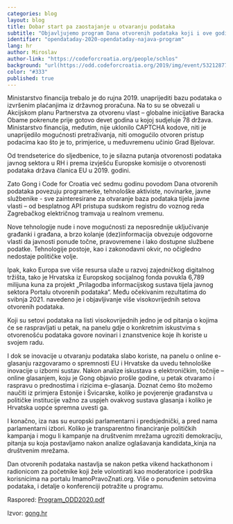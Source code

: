 ```yaml
---
categories: blog
layout: blog
title: Dobar start pa zaostajanje u otvaranju podataka
subtitle: "Objavljujemo program Dana otvorenih podataka koji i ove godine okupljaju entuzijaste i entuzijastkinje otvorenih podataka na konferenciji i vikend hackathonu od 6. do 8. ožujka u zagrebačkom HUB385"
identifier: "opendataday-2020-opendataday-najava-program"
lang: hr
author: Miroslav
author-link: "https://codeforcroatia.org/people/schlos"
background: "url(https://odd.codeforcroatia.org/2019/img/event/53212877_2268564933412518_5172178005014872064_o.jpg)"
color: "#333"
published: true
---
```


Ministarstvo financija trebalo je do rujna 2019. unaprijediti bazu podataka o izvršenim plaćanjima iz državnog proračuna. Na to su se obvezali u Akcijskom planu Partnerstva za otvorenu vlast – globalne inicijative Baracka Obame pokrenute prije gotovo devet godina u kojoj sudjeluje 78 država. Ministarstvo financija, međutim, nije uklonilo CAPTCHA kodove, niti je unaprijedilo mogućnosti pretraživanja, niti omogućilo otvoren pristup podacima kao što je to, primjerice, u međuvremenu  učinio Grad Bjelovar.

Od trendseterice do sljedbenice, to je silazna putanja otvorenosti podataka javnog sektora u RH i prema izvješću Europske komisije o otvorenosti podataka država članica EU u 2019. godini.

Zato Gong i Code for Croatia već sedmu godinu povodom Dana otvorenih podataka povezuju programerke, tehnološke aktiviste, novinarke, javne službenike - sve zainteresirane za otvaranje baza podataka tijela javne vlasti – od besplatnog API pristupa sudskom registru do voznog reda Zagrebačkog električnog tramvaja u realnom vremenu.

Nove tehnologije nude i nove mogućnosti za neposrednije uključivanje građanki i građana, a brzo kolanje (dez)informacija obvezuje odgovorne vlasti da javnosti ponude točne, pravovremene i lako dostupne službene podatke. Tehnologije postoje, kao i zakonodavni okvir, no očigledno nedostaje političke volje.

Ipak, kako Europa sve više resursa ulaže u razvoj zajedničkog digitalnog tržišta, tako je Hrvatska iz Europskog socijalnog fonda povukla 6,789 milijuna kuna za projekt „Prilagodba informacijskog sustava tijela javnog sektora Portalu otvorenih podataka“. Među očekivanim rezultatima do svibnja 2021. navedeno je i objavljivanje više visokovrijednih setova otvorenih podataka.

Koji su setovi podataka na listi visokovrijednih jedno je od pitanja o kojima će se raspravljati u petak, na panelu gdje o konkretnim iskustvima s otvorenošću podataka govore novinari i znanstvenice koje ih koriste u svojem radu.

I dok se inovacije u otvaranju podataka slabo koriste, na panelu o online e-glasanju razgovaramo o spremnosti EU i Hrvatske da uvedu tehnološke inovacije u izborni sustav. Nakon analize iskustava s elektroničkim, točnije – online glasanjem, koju je Gong objavio prošle godine, u petak otvaramo i raspravu o prednostima i rizicima e-glasanja. Doznat ćemo što možemo naučiti iz primjera Estonije i Švicarske, koliko je povjerenje građanstva u političke institucije važno za uspjeh ovakvog sustava glasanja i koliko je Hrvatska uopće spremna uvesti ga.

I konačno, iza nas su europski parlamentarni i predsjednički, a pred nama parlamentarni izbori. Koliko je transparentno financiranje političkih kampanja i mogu li kampanje na društvenim mrežama ugroziti demokraciju, pitanja su koja postavljamo nakon analize oglašavanja kandidata_kinja na društvenim mrežama.

Dan otvorenih podataka nastavlja se nakon petka vikend hackathonom i radionicom za početnike koji žele volontirati kao moderatorice i podrška korisnicima na portalu ImamoPravoZnati.org. Više o ponuđenim setovima podataka, i detalje o konferenciji potražite u programu.

Raspored: [Program_ODD2020.pdf](/Program_ODD2020.pdf)

Izvor: [gong.hr](https://www.gong.hr/hr/dobra-vladavina/antikorupcijska-politika/nakon-dobrog-starta-hrvatska-zaostaje-u-otvaranju-/)
